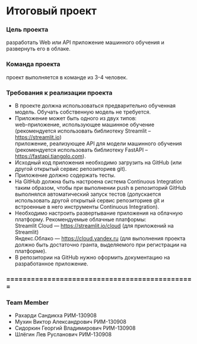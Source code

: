 # Итоговый проект

### Цель проекта
разработать Web или API приложение машинного обучения и развернуть его в облаке.

### Команда проекта
проект выполняется в команде из 3-4 человек.

### Требования к реализации проекта

 * В проекте должна использоваться предварительно обученная модель. Обучать собственную модель не требуется.
 * Приложение может быть одного из двух типов:<br/>
 web-приложение, использующее машинное обучение (рекомендуется использовать библиотеку Streamlit – https://streamlit.io)<br/>приложение, реализующее API для модели машинного обучения (рекомендуется использовать библиотеку FastAPI – https://fastapi.tiangolo.com).
 * Исходный код приложения необходимо загрузить на GitHub (или другой открытый сервис репозиториев git).
 * Приложение должно содержать тесты.
 * На GitHub должна быть настроена система Continuous Integration таким образом, чтобы при выполнении push в репозиторий GitHub выполнялся автоматический запуск тестов (допускается использовать другой открытый сервис репозиториев git и встроенные в него инструменты Continuous Integration).
 * Необходимо настроить развертывание приложения на облачную платформу. Рекомендуемые облачные платформы:<br/>
 Streamlit Cloud — https://streamlit.io/cloud (для приложений на Streamlit)<br/>Яндекс.Облако — https://cloud.yandex.ru (для выполнения проекта должно быть достаточно гранта, выделяемого при регистрации на платформе).
 * В репозитории на GitHub нужно оформить документацию на разработанное приложение.

### ==============================================

### Team Member
- Рахарди Сандикха РИМ-130908
- Мухин Виктор Александрович РИМ-130908
- Сидоркин Георгий Владимирович РИМ-130908
- Шлёгин Лев Русланович РИМ-130908